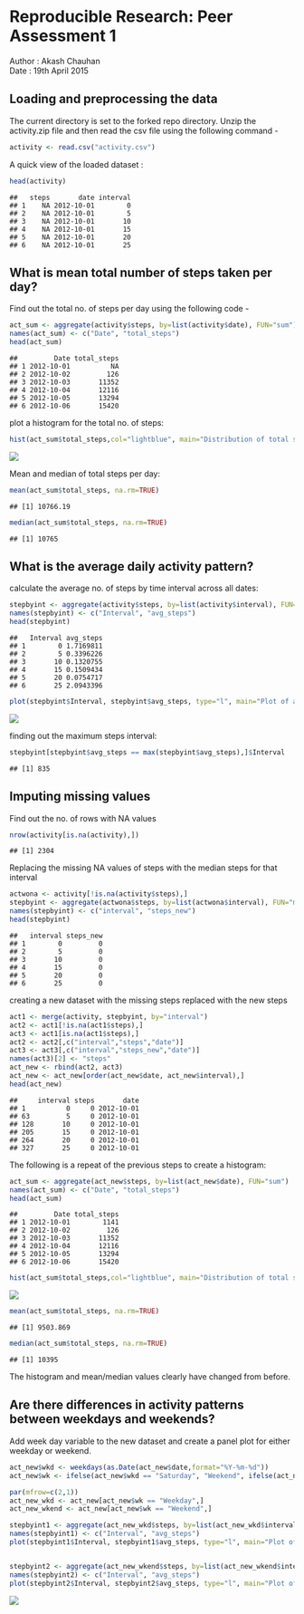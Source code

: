 # Reproducible Research: Peer Assessment 1

Author  : Akash Chauhan  
Date    : 19th April 2015


## Loading and preprocessing the data

The current directory is set to the forked repo directory.
Unzip the activity.zip file and then read the csv file using the following command - 


```r
activity <- read.csv("activity.csv")
```

A quick view of the loaded dataset :


```r
head(activity)
```

```
##   steps       date interval
## 1    NA 2012-10-01        0
## 2    NA 2012-10-01        5
## 3    NA 2012-10-01       10
## 4    NA 2012-10-01       15
## 5    NA 2012-10-01       20
## 6    NA 2012-10-01       25
```


## What is mean total number of steps taken per day?

Find out the total no. of steps per day using the following code -


```r
act_sum <- aggregate(activity$steps, by=list(activity$date), FUN="sum")
names(act_sum) <- c("Date", "total_steps")
head(act_sum)
```

```
##         Date total_steps
## 1 2012-10-01          NA
## 2 2012-10-02         126
## 3 2012-10-03       11352
## 4 2012-10-04       12116
## 5 2012-10-05       13294
## 6 2012-10-06       15420
```

plot a histogram for the total no. of steps:


```r
hist(act_sum$total_steps,col="lightblue", main="Distribution of total steps per day",xlab="Total steps per day")
```

![](PA1_template_files/figure-html/unnamed-chunk-4-1.png) 

Mean and median of total steps per day:


```r
mean(act_sum$total_steps, na.rm=TRUE)
```

```
## [1] 10766.19
```

```r
median(act_sum$total_steps, na.rm=TRUE)
```

```
## [1] 10765
```


## What is the average daily activity pattern?

calculate the average no. of steps by time interval across all dates:


```r
stepbyint <- aggregate(activity$steps, by=list(activity$interval), FUN="mean", na.rm=TRUE)
names(stepbyint) <- c("Interval", "avg_steps")
head(stepbyint)
```

```
##   Interval avg_steps
## 1        0 1.7169811
## 2        5 0.3396226
## 3       10 0.1320755
## 4       15 0.1509434
## 5       20 0.0754717
## 6       25 2.0943396
```

```r
plot(stepbyint$Interval, stepbyint$avg_steps, type="l", main="Plot of average steps by interval", xlab="Interval", ylab="average steps")
```

![](PA1_template_files/figure-html/unnamed-chunk-6-1.png) 

finding out the maximum steps interval:


```r
stepbyint[stepbyint$avg_steps == max(stepbyint$avg_steps),]$Interval
```

```
## [1] 835
```

## Imputing missing values

Find out the no. of rows with NA values


```r
nrow(activity[is.na(activity),])
```

```
## [1] 2304
```


Replacing the missing NA values of steps with the median steps for that interval


```r
actwona <- activity[!is.na(activity$steps),]
stepbyint <- aggregate(actwona$steps, by=list(actwona$interval), FUN="median")
names(stepbyint) <- c("interval", "steps_new")
head(stepbyint)
```

```
##   interval steps_new
## 1        0         0
## 2        5         0
## 3       10         0
## 4       15         0
## 5       20         0
## 6       25         0
```

creating a new dataset with the missing steps replaced with the new steps


```r
act1 <- merge(activity, stepbyint, by="interval")
act2 <- act1[!is.na(act1$steps),]
act3 <- act1[is.na(act1$steps),]
act2 <- act2[,c("interval","steps","date")]
act3 <- act3[,c("interval","steps_new","date")]
names(act3)[2] <- "steps"
act_new <- rbind(act2, act3)
act_new <- act_new[order(act_new$date, act_new$interval),]
head(act_new)
```

```
##     interval steps       date
## 1          0     0 2012-10-01
## 63         5     0 2012-10-01
## 128       10     0 2012-10-01
## 205       15     0 2012-10-01
## 264       20     0 2012-10-01
## 327       25     0 2012-10-01
```


The following is a repeat of the previous steps to create a histogram:



```r
act_sum <- aggregate(act_new$steps, by=list(act_new$date), FUN="sum")
names(act_sum) <- c("Date", "total_steps")
head(act_sum)
```

```
##         Date total_steps
## 1 2012-10-01        1141
## 2 2012-10-02         126
## 3 2012-10-03       11352
## 4 2012-10-04       12116
## 5 2012-10-05       13294
## 6 2012-10-06       15420
```

```r
hist(act_sum$total_steps,col="lightblue", main="Distribution of total steps per day",xlab="Total steps per day")
```

![](PA1_template_files/figure-html/unnamed-chunk-11-1.png) 

```r
mean(act_sum$total_steps, na.rm=TRUE)
```

```
## [1] 9503.869
```

```r
median(act_sum$total_steps, na.rm=TRUE)
```

```
## [1] 10395
```

The histogram and mean/median values clearly have changed from before.




## Are there differences in activity patterns between weekdays and weekends?


Add week day variable to the new dataset and create a panel plot for
either weekday or weekend.


```r
act_new$wkd <- weekdays(as.Date(act_new$date,format="%Y-%m-%d"))
act_new$wk <- ifelse(act_new$wkd == "Saturday", "Weekend", ifelse(act_new$wkd == "Sunday", "Weekend", "Weekday"))

par(mfrow=c(2,1))
act_new_wkd <- act_new[act_new$wk == "Weekday",]
act_new_wkend <- act_new[act_new$wk == "Weekend",]

stepbyint1 <- aggregate(act_new_wkd$steps, by=list(act_new_wkd$interval), FUN="mean", na.rm=TRUE)
names(stepbyint1) <- c("Interval", "avg_steps")
plot(stepbyint1$Interval, stepbyint1$avg_steps, type="l", main="Plot of average steps by interval for weekdays", xlab="Interval", ylab="average steps")


stepbyint2 <- aggregate(act_new_wkend$steps, by=list(act_new_wkend$interval), FUN="mean", na.rm=TRUE)
names(stepbyint2) <- c("Interval", "avg_steps")
plot(stepbyint2$Interval, stepbyint2$avg_steps, type="l", main="Plot of average steps by interval for weekend", xlab="Interval", ylab="average steps")
```

![](PA1_template_files/figure-html/unnamed-chunk-12-1.png) 


